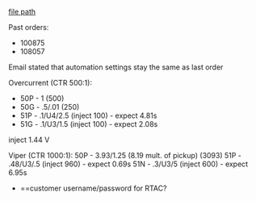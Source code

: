 
[file path](<file:///C:\Users\jnetherton\G&W Electric Co\US-PowerGridAutomation - Documents\_Lazer\111587 - Pantex (Ryan Sales)>)

Past orders:
- 100875
- 108057

Email stated that automation settings stay the same as last order

Overcurrent (CTR 500:1):
- 50P - 1 (500)
- 50G - .5/.01 (250)
- 51P - .1/U4/2.5 (inject 100) - expect 4.81s
- 51G - .1/U3/1.5 (inject 100) - expect  2.08s

inject 1.44 V


Viper (CTR 1000:1):
50P - 3.93/1.25 (8.19 mult. of pickup) (3093)
51P - .48/U3/.5 (inject 960) - expect 0.69s
51N - .3/U3/5 (inject 600) - expect 6.95s

- ==customer username/password for RTAC?
